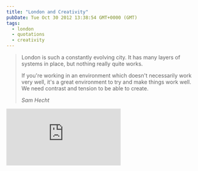 ```yaml
---
title: "London and Creativity"
pubDate: Tue Oct 30 2012 13:38:54 GMT+0000 (GMT)
tags:
  - london
  - quotations
  - creativity
---
```


<blockquote>
<p>London is such a constantly evolving city. It has many layers of systems in place, but nothing really quite works.</p>
<p>If you're working in an environment which doesn't necessarily work very well, it's a great environment to try and make things work well. We need contrast and tension to be able to create.</p>
<cite>Sam Hecht</cite>
</blockquote>

<iframe style="--width: 500; --height: 281" src="https://www.youtube-nocookie.com/embed/rptGJ8ALQYI?rel=0&amp;showinfo=0&amp;autohide=1" frameborder="0" allowfullscreen></iframe>
